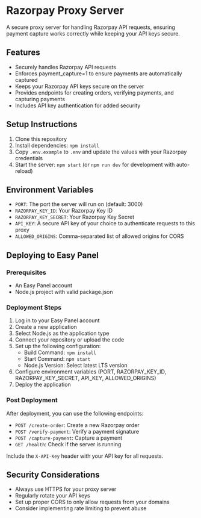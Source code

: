 # Razorpay Proxy Server

A secure proxy server for handling Razorpay API requests, ensuring payment capture works correctly while keeping your API keys secure.

## Features

- Securely handles Razorpay API requests
- Enforces payment_capture=1 to ensure payments are automatically captured
- Keeps your Razorpay API keys secure on the server
- Provides endpoints for creating orders, verifying payments, and capturing payments
- Includes API key authentication for added security

## Setup Instructions

1. Clone this repository
2. Install dependencies: `npm install`
3. Copy `.env.example` to `.env` and update the values with your Razorpay credentials
4. Start the server: `npm start` (or `npm run dev` for development with auto-reload)

## Environment Variables

- `PORT`: The port the server will run on (default: 3000)
- `RAZORPAY_KEY_ID`: Your Razorpay Key ID
- `RAZORPAY_KEY_SECRET`: Your Razorpay Key Secret
- `API_KEY`: A secure API key of your choice to authenticate requests to this proxy
- `ALLOWED_ORIGINS`: Comma-separated list of allowed origins for CORS

## Deploying to Easy Panel

### Prerequisites

- An Easy Panel account
- Node.js project with valid package.json

### Deployment Steps

1. Log in to your Easy Panel account
2. Create a new application
3. Select Node.js as the application type
4. Connect your repository or upload the code
5. Set up the following configuration:
   - Build Command: `npm install`
   - Start Command: `npm start`
   - Node.js Version: Select latest LTS version
6. Configure environment variables (PORT, RAZORPAY_KEY_ID, RAZORPAY_KEY_SECRET, API_KEY, ALLOWED_ORIGINS)
7. Deploy the application

### Post Deployment

After deployment, you can use the following endpoints:

- `POST /create-order`: Create a new Razorpay order
- `POST /verify-payment`: Verify a payment signature
- `POST /capture-payment`: Capture a payment
- `GET /health`: Check if the server is running

Include the `X-API-Key` header with your API key for all requests.

## Security Considerations

- Always use HTTPS for your proxy server
- Regularly rotate your API keys
- Set up proper CORS to only allow requests from your domains
- Consider implementing rate limiting to prevent abuse 